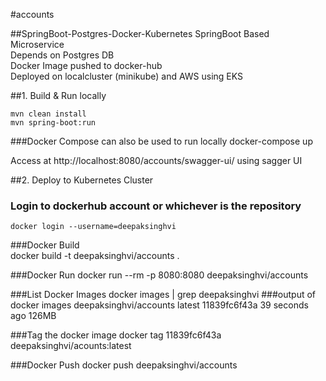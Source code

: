 #accounts

##SpringBoot-Postgres-Docker-Kubernetes
SpringBoot Based Microservice\
Depends on Postgres DB\
Docker Image pushed to docker-hub\
Deployed on localcluster (minikube) and AWS using EKS



##1. Build & Run locally

    mvn clean install
    mvn spring-boot:run

###Docker Compose can also be used to run locally
    docker-compose up

Access at http://localhost:8080/accounts/swagger-ui/ using sagger UI

##2. Deploy to Kubernetes Cluster
### Login to dockerhub account or whichever is the repository
    docker login --username=deepaksinghvi
    
###Docker Build    
    docker build -t deepaksinghvi/accounts .

###Docker Run
    docker run --rm -p 8080:8080 deepaksinghvi/accounts

###List Docker Images
    docker images | grep deepaksinghvi
###output of docker images
    deepaksinghvi/accounts     latest    11839fc6f43a    39 seconds ago      126MB

###Tag the docker image
    docker tag 11839fc6f43a deepaksinghvi/acounts:latest

###Docker Push
    docker push deepaksinghvi/accounts
    
    